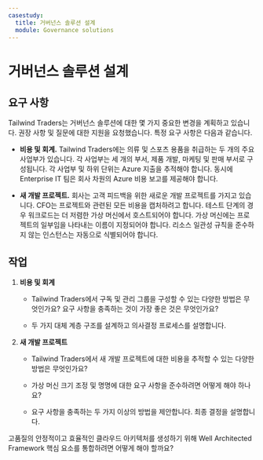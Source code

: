 ```yaml
---
casestudy:
  title: 거버넌스 솔루션 설계
  module: Governance solutions
---
```


# 거버넌스 솔루션 설계

## 요구 사항

Tailwind Traders는 거버넌스 솔루션에 대한 몇 가지 중요한 변경을 계획하고 있습니다. 권장 사항 및 질문에 대한 지원을 요청했습니다. 특정 요구 사항은 다음과 같습니다.

* **비용 및 회계.** Tailwind Traders에는 의류 및 스포츠 용품을 취급하는 두 개의 주요 사업부가 있습니다. 각 사업부는 세 개의 부서, 제품 개발, 마케팅 및 판매 부서로 구성됩니다. 각 사업부 및 하위 단위는 Azure 지출을 추적해야 합니다. 동시에 Enterprise IT 팀은 회사 차원의 Azure 비용 보고를 제공해야 합니다.

* **새 개발 프로젝트.** 회사는 고객 피드백을 위한 새로운 개발 프로젝트를 가지고 있습니다. CFO는 프로젝트와 관련된 모든 비용을 캡처하려고 합니다. 테스트 단계의 경우 워크로드는 더 저렴한 가상 머신에서 호스트되어야 합니다. 가상 머신에는 프로젝트의 일부임을 나타내는 이름이 지정되어야 합니다. 리소스 일관성 규칙을 준수하지 않는 인스턴스는 자동으로 식별되어야 합니다.

## 작업

1. **비용 및 회계** 

    * Tailwind Traders에서 구독 및 관리 그룹을 구성할 수 있는 다양한 방법은 무엇인가요? 요구 사항을 충족하는 것이 가장 좋은 것은 무엇인가요? 

    * 두 가지 대체 계층 구조를 설계하고 의사결정 프로세스를 설명합니다.

2. **새 개발 프로젝트** 

    * Tailwind Traders에서 새 개발 프로젝트에 대한 비용을 추적할 수 있는 다양한 방법은 무엇인가요?

    * 가상 머신 크기 조정 및 명명에 대한 요구 사항을 준수하려면 어떻게 해야 하나요? 

    * 요구 사항을 충족하는 두 가지 이상의 방법을 제안합니다. 최종 결정을 설명합니다. 

고품질의 안정적이고 효율적인 클라우드 아키텍처를 생성하기 위해 Well Architected Framework 핵심 요소를 통합하려면 어떻게 해야 할까요?


